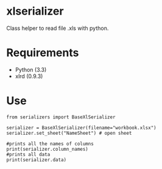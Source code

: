 # xlserializer
Class helper to read file .xls with python.

# Requirements
* Python (3.3)
* xlrd (0.9.3)

# Use

    from serializers import BaseXlSerializer

    serializer = BaseXlSerializer(filename="workbook.xlsx")
    serializer.set_sheet("NameSheet") # open sheet
    
    #prints all the names of columns
    print(serializer.column_names)
    #prints all data
    print(serializer.data)
